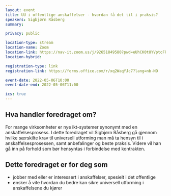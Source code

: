 ```yaml
---
layout: event
title: UU i offentlige anskaffelser - hvordan få det til i praksis?
speakers: Sigbjørn Råsberg
summary:

privacy: public

location-type: stream
location-name: Zoom
location-link: https://nav-it.zoom.us/j/92651849580?pwd=eUhCK0tUYVptcFRyUzNwbDBYeGpvZz09
location-hybrid: 

registration-type: link
registration-link: https://forms.office.com/r/xq2WaqYJc7?lang=nb-NO

event-date: 2022-05-06T10:00
event-date-end: 2022-05-06T11:00

ics: true
---
```

## Hva handler foredraget om?
For mange virksomheter er nye ikt-systemer synonymt med en anskaffelsesprosess. I dette foredraget vil Sigbjørn Råsberg gå gjennom hvilke særskilte krav til universell utforming man må ta hensyn til i anskaffelsesprosessen, samt anbefalinger og beste praksis. Videre vil han gå inn på forhold som bør hensyntas i forbindelse med kontrakten.

## Dette foredraget er for deg som
- jobber med eller er interessert i anskaffelser, spesielt i det offentlige
- ønsker å vite hvordan du bedre kan sikre universell utforming i anskaffelsene du kjører
